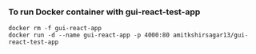 ### To run Docker container with gui-react-test-app
```
docker rm -f gui-react-app
docker run -d --name gui-react-app -p 4000:80 amitkshirsagar13/gui-react-test-app
```